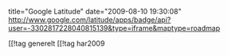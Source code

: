 title="Google Latitude"
date="2009-08-10 19:30:08"
<a href="http://www.google.com/latitude/apps/badge/api?user=-3302817228040815139&type=iframe&maptype=roadmap">http://www.google.com/latitude/apps/badge/api?user=-3302817228040815139&type=iframe&maptype=roadmap</a>

[[!tag  generelt
[[!tag  har2009

